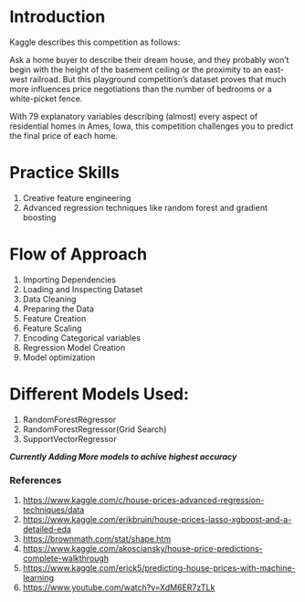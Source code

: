 # Introduction
Kaggle describes this competition as follows:

Ask a home buyer to describe their dream house, and they probably won’t begin with the height of the basement ceiling or the proximity to an east-west railroad. But this playground competition’s dataset proves that much more influences price negotiations than the number of bedrooms or a white-picket fence.

With 79 explanatory variables describing (almost) every aspect of residential homes in Ames, Iowa, this competition challenges you to predict the final price of each home.

# Practice Skills
 1. Creative feature engineering 
 2. Advanced regression techniques like random forest and gradient boosting

# Flow of Approach
 1. Importing Dependencies
 2. Loading and Inspecting Dataset
 3. Data Cleaning
 4. Preparing the Data
 5. Feature Creation
 6. Feature Scaling
 7. Encoding Categorical variables
 8. Regression Model Creation
 9. Model optimization
 
 # Different Models Used:
  1. RandomForestRegressor
  2. RandomForestRegressor(Grid Search)
  3. SupportVectorRegressor
  
  ***Currently Adding More models to achive highest accuracy***

### References
1. https://www.kaggle.com/c/house-prices-advanced-regression-techniques/data
2. https://www.kaggle.com/erikbruin/house-prices-lasso-xgboost-and-a-detailed-eda
3. https://brownmath.com/stat/shape.htm
4. https://www.kaggle.com/akosciansky/house-price-predictions-complete-walkthrough
5. https://www.kaggle.com/erick5/predicting-house-prices-with-machine-learning
6. https://www.youtube.com/watch?v=XdM6ER7zTLk
